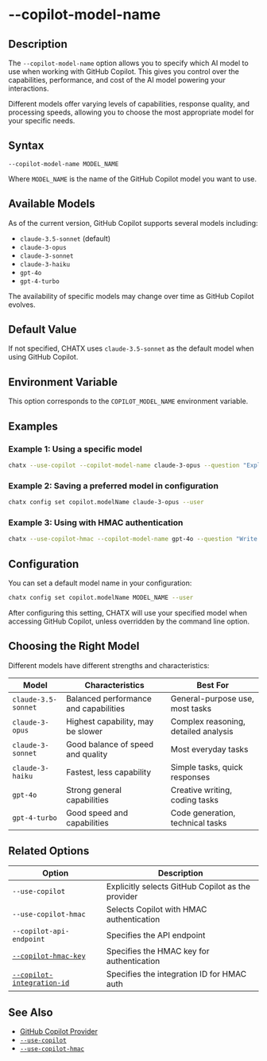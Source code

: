 # --copilot-model-name

## Description

The `--copilot-model-name` option allows you to specify which AI model to use when working with GitHub Copilot. This gives you control over the capabilities, performance, and cost of the AI model powering your interactions.

Different models offer varying levels of capabilities, response quality, and processing speeds, allowing you to choose the most appropriate model for your specific needs.

## Syntax

```
--copilot-model-name MODEL_NAME
```

Where `MODEL_NAME` is the name of the GitHub Copilot model you want to use.

## Available Models

As of the current version, GitHub Copilot supports several models including:

- `claude-3.5-sonnet` (default)
- `claude-3-opus`
- `claude-3-sonnet`
- `claude-3-haiku`
- `gpt-4o`
- `gpt-4-turbo`

The availability of specific models may change over time as GitHub Copilot evolves.

## Default Value

If not specified, CHATX uses `claude-3.5-sonnet` as the default model when using GitHub Copilot.

## Environment Variable

This option corresponds to the `COPILOT_MODEL_NAME` environment variable.

## Examples

### Example 1: Using a specific model

```bash
chatx --use-copilot --copilot-model-name claude-3-opus --question "Explain quantum computing in detail"
```

### Example 2: Saving a preferred model in configuration

```bash
chatx config set copilot.modelName claude-3-opus --user
```

### Example 3: Using with HMAC authentication

```bash
chatx --use-copilot-hmac --copilot-model-name gpt-4o --question "Write a complex algorithm for pathfinding"
```

## Configuration

You can set a default model name in your configuration:

```bash
chatx config set copilot.modelName MODEL_NAME --user
```

After configuring this setting, CHATX will use your specified model when accessing GitHub Copilot, unless overridden by the command line option.

## Choosing the Right Model

Different models have different strengths and characteristics:

| Model | Characteristics | Best For |
|-------|----------------|----------|
| `claude-3.5-sonnet` | Balanced performance and capabilities | General-purpose use, most tasks |
| `claude-3-opus` | Highest capability, may be slower | Complex reasoning, detailed analysis |
| `claude-3-sonnet` | Good balance of speed and quality | Most everyday tasks |
| `claude-3-haiku` | Fastest, less capability | Simple tasks, quick responses |
| `gpt-4o` | Strong general capabilities | Creative writing, coding tasks |
| `gpt-4-turbo` | Good speed and capabilities | Code generation, technical tasks |

## Related Options

| Option | Description |
|--------|-------------|
| `--use-copilot` | Explicitly selects GitHub Copilot as the provider |
| `--use-copilot-hmac` | Selects Copilot with HMAC authentication |
| `--copilot-api-endpoint` | Specifies the API endpoint |
| [`--copilot-hmac-key`](copilot-hmac-key.md) | Specifies the HMAC key for authentication |
| [`--copilot-integration-id`](copilot-integration-id.md) | Specifies the integration ID for HMAC auth |

## See Also

- [GitHub Copilot Provider](../../../providers/github-copilot.md)
- [`--use-copilot`](use-copilot.md)
- [`--use-copilot-hmac`](use-copilot-hmac.md)